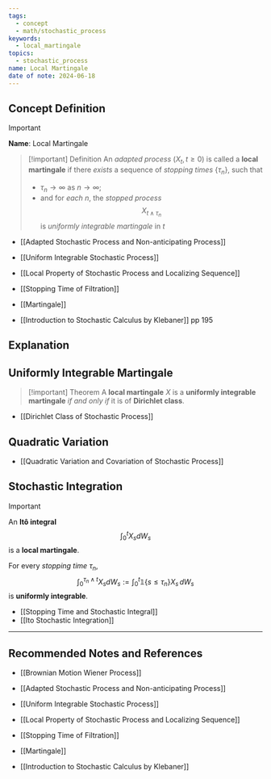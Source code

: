 ```yaml
---
tags:
  - concept
  - math/stochastic_process
keywords:
  - local_martingale
topics:
  - stochastic_process
name: Local Martingale
date of note: 2024-06-18
---
```


## Concept Definition

>[!important]
>**Name**: Local Martingale

>[!important] Definition
>An *adapted process* $(X_{t}, t\ge 0)$ is called a **local martingale** if there *exists* a sequence of *stopping times* $\{ \tau_{n} \}$, such that 
>- $\tau_{n} \to \infty$ as $n\to \infty$;
>- and for *each* $n$, the *stopped process* $$X_{t \wedge \tau_{n}}$$ is *uniformly integrable martingale* in $t$


- [[Adapted Stochastic Process and Non-anticipating Process]]
- [[Uniform Integrable Stochastic Process]]
- [[Local Property of Stochastic Process and Localizing Sequence]]
- [[Stopping Time of Filtration]]
- [[Martingale]]


- [[Introduction to Stochastic Calculus by Klebaner]] pp 195


## Explanation



## Uniformly Integrable Martingale

>[!important] Theorem
>A **local martingale** $X$ is a **uniformly integrable martingale** *if and only if* it is of **Dirichlet class**.

- [[Dirichlet Class of Stochastic Process]]


## Quadratic Variation

- [[Quadratic Variation and Covariation of Stochastic Process]]

## Stochastic Integration

>[!important]
>An **Itô integral** $$\int_{0}^{t}X_{s}dW_{s}$$ is a **local martingale**.
>
>For every *stopping time* $\tau_{n}$, 
>$$
>\int_{0}^{\tau_{n} \wedge t}X_{s}dW_{s} := \int_{0}^{t}\mathbb{1}\left\{s \le \tau_{n} \right\}X_{s}\,dW_{s}
>$$
>is **uniformly integrable**.

- [[Stopping Time and Stochastic Integral]]
- [[Ito Stochastic Integration]]




-----------
##  Recommended Notes and References

- [[Brownian Motion Wiener Process]]

- [[Adapted Stochastic Process and Non-anticipating Process]]
- [[Uniform Integrable Stochastic Process]]
- [[Local Property of Stochastic Process and Localizing Sequence]]
- [[Stopping Time of Filtration]]
- [[Martingale]]


- [[Introduction to Stochastic Calculus by Klebaner]]